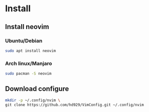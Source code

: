 # Install

## Install neovim

### Ubuntu/Debian

```bash
sudo apt install neovim
```

### Arch linux/Manjaro

```bash
sudo pacman -S neovim
```

## Download configure

```bash
mkdir -p ~/.config/nvim \
git clone https://github.com/hd929/VimConfig.git ~/.config/nvim
```
